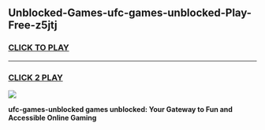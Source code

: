 
## Unblocked-Games-ufc-games-unblocked-Play-Free-z5jtj
<h3>
<a href="https://premium76.site?title=ufc-games-unblocked&ref=23A">CLICK TO PLAY</a></h3>
<hr>

<h3>
<a href="https://premium76.site?title=ufc-games-unblocked&ref=23A">CLICK 2 PLAY</a>
  
</h3>

<a href="https://premium76.site?title=ufc-games-unblocked&ref=23A"><img src="https://clearcache.store/games.png"></a>


**ufc-games-unblocked games unblocked: Your Gateway to Fun and Accessible Online Gaming**

